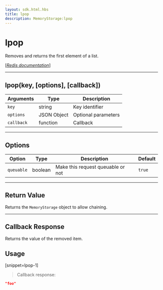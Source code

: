 ```yaml
---
layout: sdk.html.hbs
title: lpop
description: MemoryStorage:lpop
---
```

  

# lpop
Removes and returns the first element of a list.

[[_Redis documentation_]](https://redis.io/commands/lpop)

---

## lpop(key, [options], [callback])

| Arguments | Type | Description |
|---------------|---------|----------------------------------------|
| `key` | string | Key identifier |
| `options` | JSON Object | Optional parameters |
| `callback` | function | Callback |

---

## Options

| Option | Type | Description | Default |
|---------------|---------|----------------------------------------|---------|
| `queuable` | boolean | Make this request queuable or not  | ``true`` |

---

## Return Value

Returns the `MemoryStorage` object to allow chaining.

---

## Callback Response

Returns the value of the removed item.

## Usage

[snippet=lpop-1]
> Callback response:

```json
"foo"
```